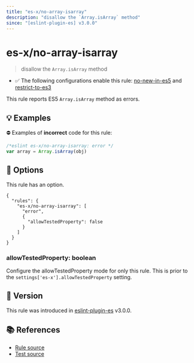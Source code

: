 ```yaml
---
title: "es-x/no-array-isarray"
description: "disallow the `Array.isArray` method"
since: "[eslint-plugin-es] v3.0.0"
---
```


# es-x/no-array-isarray
> disallow the `Array.isArray` method

- ✅ The following configurations enable this rule: [no-new-in-es5] and [restrict-to-es3]

This rule reports ES5 `Array.isArray` method as errors.

## 💡 Examples

⛔ Examples of **incorrect** code for this rule:

<eslint-playground type="bad">

```js
/*eslint es-x/no-array-isarray: error */
var array = Array.isArray(obj)
```

</eslint-playground>

## 🔧 Options

This rule has an option.

```jsonc
{
  "rules": {
    "es-x/no-array-isarray": [
      "error",
      {
        "allowTestedProperty": false
      }
    ]
  }
}
```

### allowTestedProperty: boolean

Configure the allowTestedProperty mode for only this rule.
This is prior to the `settings['es-x'].allowTestedProperty` setting.

## 🚀 Version

This rule was introduced in [eslint-plugin-es] v3.0.0.

[eslint-plugin-es]: https://github.com/mysticatea/eslint-plugin-es

## 📚 References

- [Rule source](https://github.com/eslint-community/eslint-plugin-es-x/blob/master/lib/rules/no-array-isarray.js)
- [Test source](https://github.com/eslint-community/eslint-plugin-es-x/blob/master/tests/lib/rules/no-array-isarray.js)

[no-new-in-es5]: ../configs/index.md#no-new-in-es5
[restrict-to-es3]: ../configs/index.md#restrict-to-es3
